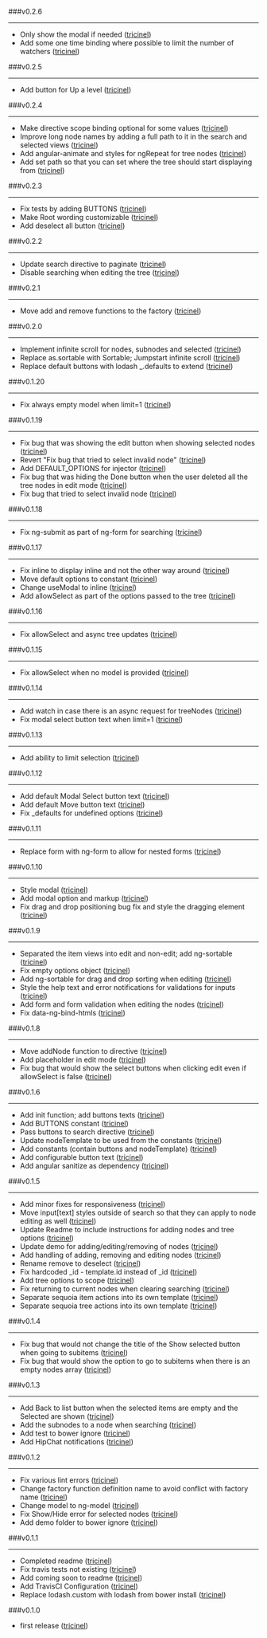 ###v0.2.6
___

* Only show the modal if needed ([tricinel](http://github.com/tricinel))
* Add some one time binding where possible to limit the number of watchers ([tricinel](http://github.com/tricinel))

###v0.2.5
___

* Add button for Up a level ([tricinel](http://github.com/tricinel))

###v0.2.4
___

* Make directive scope binding optional for some values ([tricinel](http://github.com/tricinel))
* Improve long node names by adding a full path to it in the search and selected views ([tricinel](http://github.com/tricinel))
* Add angular-animate and styles for ngRepeat for tree nodes ([tricinel](http://github.com/tricinel))
* Add set path so that you can set where the tree should start displaying from ([tricinel](http://github.com/tricinel))

###v0.2.3
___

* Fix tests by adding BUTTONS ([tricinel](http://github.com/tricinel))
* Make Root wording customizable ([tricinel](http://github.com/tricinel))
* Add deselect all button ([tricinel](http://github.com/tricinel))

###v0.2.2
___

* Update search directive to paginate ([tricinel](http://github.com/tricinel))
* Disable searching when editing the tree ([tricinel](http://github.com/tricinel))

###v0.2.1
___

* Move add and remove functions to the factory ([tricinel](http://github.com/tricinel))

###v0.2.0
___

* Implement infinite scroll for nodes, subnodes and selected ([tricinel](http://github.com/tricinel))
* Replace as.sortable with Sortable; Jumpstart infinite scroll ([tricinel](http://github.com/tricinel))
* Replace default buttons with lodash _.defaults to extend ([tricinel](http://github.com/tricinel))

###v0.1.20
___

* Fix always empty model when limit=1 ([tricinel](http://github.com/tricinel))

###v0.1.19
___

* Fix bug that was showing the edit button when showing selected nodes ([tricinel](http://github.com/tricinel))
* Revert "Fix bug that tried to select invalid node" ([tricinel](http://github.com/tricinel))
* Add DEFAULT_OPTIONS for injector ([tricinel](http://github.com/tricinel))
* Fix bug that was hiding the Done button when the user deleted all the tree nodes in edit mode ([tricinel](http://github.com/tricinel))
* Fix bug that tried to select invalid node ([tricinel](http://github.com/tricinel))

###v0.1.18
___

* Fix ng-submit as part of ng-form for searching ([tricinel](http://github.com/tricinel))

###v0.1.17
___

* Fix inline to display inline and not the other way around ([tricinel](http://github.com/tricinel))
* Move default options to constant ([tricinel](http://github.com/tricinel))
* Change useModal to inline ([tricinel](http://github.com/tricinel))
* Add allowSelect as part of the options passed to the tree ([tricinel](http://github.com/tricinel))

###v0.1.16
___

* Fix allowSelect and async tree updates ([tricinel](http://github.com/tricinel))

###v0.1.15
___

* Fix allowSelect when no model is provided ([tricinel](http://github.com/tricinel))

###v0.1.14
___

* Add watch in case there is an async request for treeNodes ([tricinel](http://github.com/tricinel))
* Fix modal select button text when limit=1 ([tricinel](http://github.com/tricinel))

###v0.1.13
___

* Add ability to limit selection ([tricinel](http://github.com/tricinel))

###v0.1.12
___

* Add default Modal Select button text ([tricinel](http://github.com/tricinel))
* Add default Move button text ([tricinel](http://github.com/tricinel))
* Fix _defaults for undefined options ([tricinel](http://github.com/tricinel))

###v0.1.11
___

* Replace form with ng-form to allow for nested forms ([tricinel](http://github.com/tricinel))

###v0.1.10
___

* Style modal ([tricinel](http://github.com/tricinel))
* Add modal option and markup ([tricinel](http://github.com/tricinel))
* Fix drag and drop positioning bug fix and style the dragging element ([tricinel](http://github.com/tricinel))

###v0.1.9
___

* Separated the item views into edit and non-edit; add ng-sortable ([tricinel](http://github.com/tricinel))
* Fix empty options object ([tricinel](http://github.com/tricinel))
* Add ng-sortable for drag and drop sorting when editing ([tricinel](http://github.com/tricinel))
* Style the help text and error notifications for validations for inputs ([tricinel](http://github.com/tricinel))
* Add form and form validation when editing the nodes ([tricinel](http://github.com/tricinel))
* Fix data-ng-bind-htmls ([tricinel](http://github.com/tricinel))

###v0.1.8
___

* Move addNode function to directive ([tricinel](http://github.com/tricinel))
* Add placeholder in edit mode ([tricinel](http://github.com/tricinel))
* Fix bug that would show the select buttons when clicking edit even if allowSelect is false ([tricinel](http://github.com/tricinel))

###v0.1.6
___

* Add init function; add buttons texts ([tricinel](http://github.com/tricinel))
* Add BUTTONS constant ([tricinel](http://github.com/tricinel))
* Pass buttons to search directive ([tricinel](http://github.com/tricinel))
* Update nodeTemplate to be used from the constants ([tricinel](http://github.com/tricinel))
* Add constants (contain buttons and nodeTemplate) ([tricinel](http://github.com/tricinel))
* Add configurable button text ([tricinel](http://github.com/tricinel))
* Add angular sanitize as dependency ([tricinel](http://github.com/tricinel))

###v0.1.5
___

* Add minor fixes for responsiveness ([tricinel](http://github.com/tricinel))
* Move input[text] styles outside of search so that they can apply to node editing as well ([tricinel](http://github.com/tricinel))
* Update Readme to include instructions for adding nodes and tree options ([tricinel](http://github.com/tricinel))
* Update demo for adding/editing/removing of nodes ([tricinel](http://github.com/tricinel))
* Add handling of adding, removing and editing nodes ([tricinel](http://github.com/tricinel))
* Rename remove to deselect ([tricinel](http://github.com/tricinel))
* Fix hardcoded _id - template.id instead of _id ([tricinel](http://github.com/tricinel))
* Add tree options to scope ([tricinel](http://github.com/tricinel))
* Fix returning to current nodes when clearing searching ([tricinel](http://github.com/tricinel))
* Separate sequoia item actions into its own template ([tricinel](http://github.com/tricinel))
* Separate sequoia tree actions into its own template ([tricinel](http://github.com/tricinel))

###v0.1.4
___

* Fix bug that would not change the title of the Show selected button when going to subitems ([tricinel](http://github.com/tricinel))
* Fix bug that would show the option to go to subitems when there is an empty nodes array ([tricinel](http://github.com/tricinel))

###v0.1.3
___

* Add Back to list button when the selected items are empty and the Selected are shown ([tricinel](http://github.com/tricinel))
* Add the subnodes to a node when searching ([tricinel](http://github.com/tricinel))
* Add test to bower ignore ([tricinel](http://github.com/tricinel))
* Add HipChat notifications ([tricinel](http://github.com/tricinel))

###v0.1.2
___

* Fix various lint errors ([tricinel](http://github.com/tricinel))
* Change factory function definition name to avoid conflict with factory name ([tricinel](http://github.com/tricinel))
* Change model to ng-model ([tricinel](http://github.com/tricinel))
* Fix Show/Hide error for selected nodes ([tricinel](http://github.com/tricinel))
* Add demo folder to bower ignore ([tricinel](http://github.com/tricinel))

###v0.1.1
___

* Completed readme ([tricinel](http://github.com/tricinel))
* Fix travis tests not existing ([tricinel](http://github.com/tricinel))
* Add coming soon to readme ([tricinel](http://github.com/tricinel))
* Add TravisCI Configuration ([tricinel](http://github.com/tricinel))
* Replace lodash.custom with lodash from bower install ([tricinel](http://github.com/tricinel))

###v0.1.0
* first release ([tricinel](http://github.com/tricinel))
